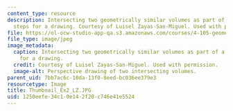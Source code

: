 ```yaml
---
content_type: resource
description: Intersecting two geometrically similar volumes as part of a series of
  steps for a drawing. Courtesy of Luisel Zayas-San-Miguel. Used with permission.
file: https://ol-ocw-studio-app-qa.s3.amazonaws.com/courses/4-105-geometric-disciplines-and-architecture-skills-reciprocal-methodologies-fall-2012/1250eefe34c10e142f20c746e41e5524_Thumbnail_Ex2_LZ.JPG
file_type: image/jpeg
image_metadata:
  caption: Intersecting two geometrically similar volumes as part of a series of steps
    for a drawing.
  credit: Courtesy of Luisel Zayas-San-Miguel. Used with permission.
  image-alt: Perspective drawing of two intersecting volumes.
parent_uid: 7bb7ac6c-10da-13f0-8eed-bc036ee379e3
resourcetype: Image
title: Thumbnail_Ex2_LZ.JPG
uid: 1250eefe-34c1-0e14-2f20-c746e41e5524
---
```

